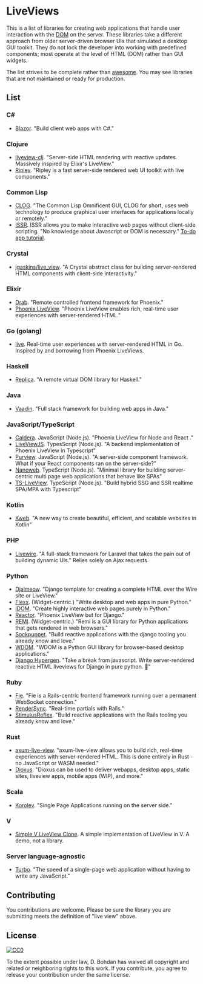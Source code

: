 # LiveViews

This is a list of libraries for creating web applications that handle user interaction with the [DOM](https://en.wikipedia.org/wiki/Document\_Object\_Model) on the server.  These libraries take a different approach from older server-driven browser UIs that simulated a desktop GUI toolkit.  They do not lock the developer into working with predefined components; most operate at the level of HTML (DOM) rather than GUI widgets.

The list strives to be complete rather than [awesome](https://github.com/sindresorhus/awesome).  You may see libraries that are not maintained or ready for production.

## List

### C#

* [Blazor](https://dotnet.microsoft.com/apps/aspnet/web-apps/client).  "Build client web apps with C#."

### Clojure

* [liveview\-clj](https://github.com/prepor/liveview-clj). "Server-side HTML rendering with reactive updates. Massively inspired by Elixir's LiveView."
* [Ripley](https://github.com/tatut/ripley). "Ripley is a fast server-side rendered web UI toolkit with live components."

### Common Lisp

* [CLOG](https://github.com/rabbibotton/clog).  "The Common Lisp Omnificent GUI, CLOG for short, uses web technology to produce graphical user interfaces for applications locally or remotely."
* [ISSR](https://github.com/interactive-ssr/client/blob/master/main.org/).  ISSR allows you to make interactive web pages without client-side scripting.  "No knowledge about Javascript or DOM is necessary."  [To-do app tutorial](http://cjackson.tk/todo-tutorial).

### Crystal

* [jgaskins/live\_view](https://github.com/jgaskins/live\_view).  "A Crystal abstract class for building server-rendered HTML components with client-side interactivity."

### Elixir

* [Drab](https://github.com/grych/drab).  "Remote controlled frontend framework for Phoenix."
* [Phoenix LiveView](https://github.com/phoenixframework/phoenix\_live\_view).  "Phoenix LiveView enables rich, real-time user experiences with server-rendered HTML."

### Go (golang)

 * [live](https://github.com/jfyne/live). Real-time user experiences with server-rendered HTML in Go. Inspired by and borrowing from Phoenix LiveViews.

### Haskell

* [Replica](https://github.com/pkamenarsky/replica).  "A remote virtual DOM library for Haskell."

### Java

* [Vaadin](https://vaadin.com). "Full stack framework for building web apps in Java."

### JavaScript/TypeScript

* [Caldera](https://github.com/calderajs/caldera-react).  JavaScript (Node.js).  "Phoenix LiveView for Node and React ."
* [LiveViewJS](https://github.com/floodfx/liveviewjs). TypesScript (Node.js). "A backend implementation of Phoenix LiveView in Typescript"
* [Purview](https://github.com/karthikv/purview).  JavaScript (Node.js).  "A server-side component framework. What if your React components ran on the server-side?"
* [Nanoweb](https://nanoweb.js.org/). TypeScript (Node.js). "Minimal library for building server-centric multi page web applications that behave like SPAs"
* [TS-LiveView](https://github.com/beenotung/ts-liveview). TypeScript (Node.js). "Build hybrid SSG and SSR realtime SPA/MPA with Typescript"

### Kotlin

* [Kweb](http://docs.kweb.io/). "A new way to create beautiful, efficient, and scalable websites in Kotlin"

### PHP

* [Livewire](https://github.com/livewire/livewire).  "A full-stack framework for Laravel that takes the pain out of building dynamic UIs."  Relies solely on Ajax requests.

### Python

* [Djalmeow](https://github.com/tanrax/djalmeow). "Django template for creating a complete HTML over the Wire site or LiveView."
* [Flexx](https://github.com/flexxui/flexx).  (Widget-centric.)  "Write desktop and web apps in pure Python."
* [IDOM](https://github.com/idom-team/idom).  "Create highly interactive web pages purely in Python."
* [Reactor](https://github.com/edelvalle/reactor).  "Phoenix LiveView but for Django."
* [REMI](https://github.com/dddomodossola/remi).  (Widget-centric.)  "Remi is a GUI library for Python applications that gets rendered in web browsers."
* [Sockpuppet](https://github.com/jonathan-s/django-sockpuppet).  "Build reactive applications with the django tooling you already know and love."
* [WDOM](https://github.com/miyakogi/wdom).  "WDOM is a Python GUI library for browser-based desktop applications."
* [Django Hypergen](https://github.com/runekaagaard/django-hypergen/).  "Take a break from javascript. Write server-rendered reactive HTML liveviews for Django in pure python. 💫"

### Ruby

* [Fie](https://github.com/raen79/fie).  "Fie is a Rails-centric frontend framework running over a permanent WebSocket connection."
* [RenderSync](https://github.com/chrismccord/render\_sync).  "Real-time partials with Rails."
* [StimulusReflex](https://github.com/hopsoft/stimulus\_reflex).  "Build reactive applications with the Rails tooling you already know and love."

### Rust

* [axum-live-view](https://github.com/davidpdrsn/axum-live-view). "axum-live-view allows you to build rich, real-time experiences with server-rendered HTML. This is done entirely in Rust - no JavaScript or WASM needed."
* [Dioxus](https://github.com/dioxuslabs/dioxus). "Dioxus can be used to deliver webapps, desktop apps, static sites, liveview apps, mobile apps (WIP), and more."

### Scala

* [Korolev](https://github.com/fomkin/korolev).  "Single Page Applications running on the server side."

### V

* [Simple V LiveView Clone](https://github.com/atomkirk/v-playground).  A simple implementation of LiveView in V.  A demo, not a library.

### Server language-agnostic

* [Turbo](https://turbo.hotwired.dev/). "The speed of a single-page web application without having to write any JavaScript."


## Contributing

You contributions are welcome.  Please be sure the library you are submitting meets the definition of "live view" above.

## License

[![CC0](https://i.creativecommons.org/p/zero/1.0/88x31.png)](https://creativecommons.org/publicdomain/zero/1.0/)

To the extent possible under law, D. Bohdan has waived all copyright and related or neighboring rights to this work.  If you contribute, you agree to release your contribution under the same license.
